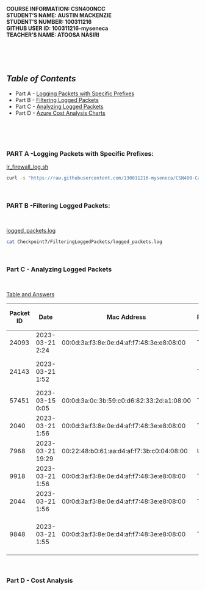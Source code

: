 **COURSE INFORMATION:  CSN400NCC**\
**STUDENT’S NAME:  AUSTIN MACKENZIE**\
**STUDENT'S NUMBER: 100311216**\
**GITHUB USER ID: 100311216-myseneca**\
**TEACHER’S NAME:  ATOOSA NASIRI**

<br>
<br>
<br>


## ***Table of Contents*** 
* Part A - [Logging Packets with Specific Prefixes](#part-a--logging-packets-with-specific-prefixes)
* Part B - [Filtering Logged Packets](#part-b--filtering-logged-packets)
* Part C - [Analyzing Logged Packets](#part-c---analyzing-logged-packets)
* Part D - [Azure Cost Analysis Charts](#part-d---cost-analysis)

<br>
<br>
<bR>


### **PART A** -Logging Packets with Specific Prefixes: 

[lr_firewall_log.sh](https://github.com/130011216-myseneca/CSN400-Capstone/blob/main/Checkpoint7/LoggingPackets/lr_firewall_log.sh)

```bash
curl -s "https://raw.githubusercontent.com/130011216-myseneca/CSN400-Capstone/main/Checkpoint7/LoggingPackets/lr_firewalls_log.txt"
```
<br>



### **PART B** -Filtering Logged Packets: 
<br>

[logged_packets.log](https://github.com/130011216-myseneca/CSN400-Capstone/blob/main/Checkpoint7/FilteringLoggedPackets/logged_packets.log)
```bash
cat Checkpoint7/FilteringLoggedPackets/logged_packets.log
```
<br>

### **Part C** - Analyzing Logged Packets
<br>


[Table and Answers](https://github.com/130011216-myseneca/CSN400-Capstone/blob/73cefc631e25f49a6eaac536eff2335bbc0bb021/Checkpoint7/Table/Chart.pdf)

| Packet ID | Date                | Mac Address                                 | Protocol | Source Address | Dest. Address | Source Port | Dest. Port | Packet Length | LOG prefix               | Time To Live |
|-----------|---------------------|---------------------------------------------|----------|----------------|---------------|-------------|------------|---------------|--------------------------|--------------|
| 24093     | 2023-03-21 2:24     | 00:0d:3a:f3:8e:0e:d4:af:f7:48:3e:e8:08:00     | TCP      | 10.56.177.4    | 192.168.89.36 | 49768       | 22         | 40            | SSH INPUT LS-89         | 128          |
| 24143     | 2023-03-21 1:52     |                                             | TCP      | 192.168.89.36  | 10.56.177.4   | 22          | 49768      | 116           | SSH OUTPUT WC-10.56.177.4 | 64           |
| 57451     | 2023-03-15 0:05     | 00:0d:3a:0c:3b:59:c0:d6:82:33:2d:a1:08:00     | TCP      | 10.56.177.4    | 172.17.89.37 | 51318       | 21         | 52            | DNS UDP FORWARD:         | 127          |
| 2040      | 2023-03-21 1:56     | 00:0d:3a:f3:8e:0e:d4:af:f7:48:3e:e8:08:00     | TCP      | 10.56.177.4    | 172.17.89.37 | 50400       | 80         | 52            | HTTP FORWARD WS-89       | 127          |
| 7968      | 2023-03-21 19:29    | 00:22:48:b0:61:aa:d4:af:f7:3b:c0:04:08:00     | UDP      | 10.56.177.4    | 172.17.89.36 | 50787       | 53         | 41            | DNS TCP FORWARD          | 127          |
| 9918      | 2023-03-21 1:56     | 00:0d:3a:f3:8e:0e:d4:af:f7:48:3e:e8:08:00     | TCP      | 10.56.177.4    | 172.17.89.36 | 50403       | 80         | 52            | HTTP FORWARD LS-89       | 127          |
| 2044      | 2023-03-21 1:56     | 00:0d:3a:f3:8e:0e:d4:af:f7:48:3e:e8:08:00     | TCP      | 10.56.177.4    | 172.17.89.37 | 50105       | 3306       | 40            | MySQL FORWARD LS-89      | 127          |
| 9848      | 2023-03-21 1:55     | 00:0d:3a:f3:8e:0e:d4:af:f7:48:3e:e8:08:00	  | TCP	     | 10.56.177.4    | 172.17.89.36 | 50391	   | 21         | 52	        |FTP CONTROL PLANE FORWARD WS-|	127


<br>

### **Part D** - Cost Analysis
